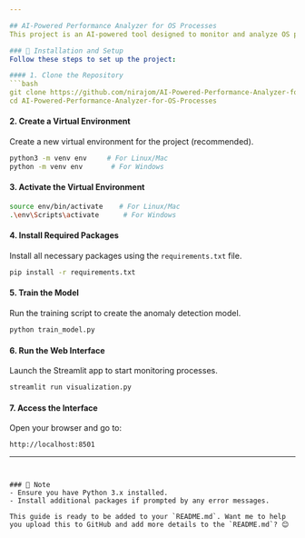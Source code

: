 ```yaml
---

## AI-Powered Performance Analyzer for OS Processes  
This project is an AI-powered tool designed to monitor and analyze OS processes in real-time, detecting anomalies using machine learning.

### 📁 Installation and Setup  
Follow these steps to set up the project:

#### 1. Clone the Repository  
```bash
git clone https://github.com/nirajom/AI-Powered-Performance-Analyzer-for-OS-Processes.git
cd AI-Powered-Performance-Analyzer-for-OS-Processes
```

#### 2. Create a Virtual Environment  
Create a new virtual environment for the project (recommended).  
```bash
python3 -m venv env     # For Linux/Mac
python -m venv env       # For Windows
```

#### 3. Activate the Virtual Environment  
```bash
source env/bin/activate    # For Linux/Mac
.\env\Scripts\activate      # For Windows
```

#### 4. Install Required Packages  
Install all necessary packages using the `requirements.txt` file.  
```bash
pip install -r requirements.txt
```

#### 5. Train the Model  
Run the training script to create the anomaly detection model.  
```bash
python train_model.py
```

#### 6. Run the Web Interface  
Launch the Streamlit app to start monitoring processes.  
```bash
streamlit run visualization.py
```

#### 7. Access the Interface  
Open your browser and go to:  
```
http://localhost:8501
```

---
```


### 📌 Note  
- Ensure you have Python 3.x installed.  
- Install additional packages if prompted by any error messages.  

This guide is ready to be added to your `README.md`. Want me to help you upload this to GitHub and add more details to the `README.md`? 😊
